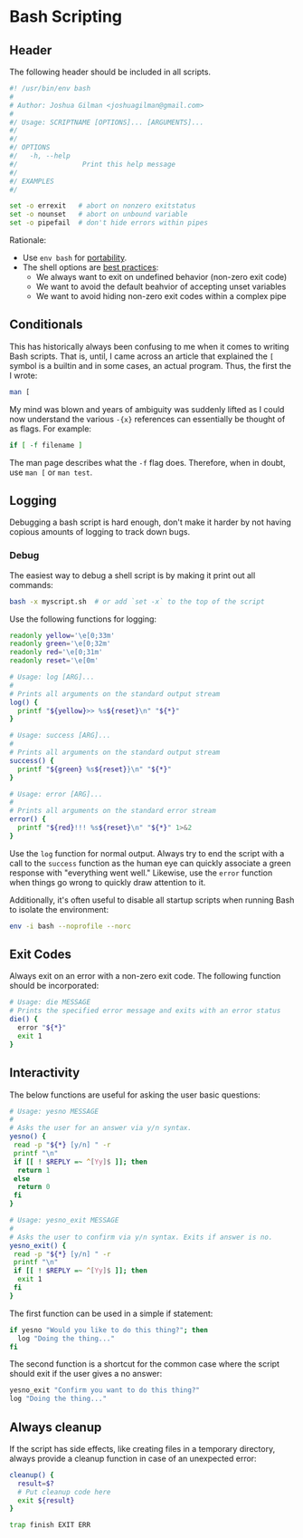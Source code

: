 # Bash Scripting

## Header

The following header should be included in all scripts.

```bash
#! /usr/bin/env bash
#
# Author: Joshua Gilman <joshuagilman@gmail.com>
#
#/ Usage: SCRIPTNAME [OPTIONS]... [ARGUMENTS]...
#/
#/
#/ OPTIONS
#/   -h, --help
#/                Print this help message
#/
#/ EXAMPLES
#/

set -o errexit   # abort on nonzero exitstatus
set -o nounset   # abort on unbound variable
set -o pipefail  # don't hide errors within pipes
```

Rationale:

- Use `env bash` for [portability][01].
- The shell options are [best practices][02]:
  - We always want to exit on undefined behavior (non-zero exit code)
  - We want to avoid the default beahvior of accepting unset variables
  - We want to avoid hiding non-zero exit codes within a complex pipe

## Conditionals

This has historically always been confusing to me when it comes to writing Bash
scripts. That is, until, I came across an article that explained the `[` symbol
is a builtin and in some cases, an actual program. Thus, the first the I wrote:

```bash
man [
```

My mind was blown and years of ambiguity was suddenly lifted as I could now
understand the various `-{x}` references can essentially be thought of as flags.
For example:

```bash
if [ -f filename ]
```

The man page describes what the `-f` flag does. Therefore, when in doubt, use
`man [` or `man test`.

## Logging

Debugging a bash script is hard enough, don't make it harder by not having
copious amounts of logging to track down bugs.

### Debug

The easiest way to debug a shell script is by making it print out all commands:

```bash
bash -x myscript.sh  # or add `set -x` to the top of the script
```

Use the following functions for logging:

```bash
readonly yellow='\e[0;33m'
readonly green='\e[0;32m'
readonly red='\e[0;31m'
readonly reset='\e[0m'

# Usage: log [ARG]...
#
# Prints all arguments on the standard output stream
log() {
  printf "${yellow}>> %s${reset}\n" "${*}"
}

# Usage: success [ARG]...
#
# Prints all arguments on the standard output stream
success() {
  printf "${green} %s${reset}}\n" "${*}"
}

# Usage: error [ARG]...
#
# Prints all arguments on the standard error stream
error() {
  printf "${red}!!! %s${reset}\n" "${*}" 1>&2
}
```

Use the `log` function for normal output. Always try to end the script with a
call to the `success` function as the human eye can quickly associate a green
response with "everything went well." Likewise, use the `error` function when
things go wrong to quickly draw attention to it.

Additionally, it's often useful to disable all startup scripts when running Bash
to isolate the environment:

```bash
env -i bash --noprofile --norc
```

## Exit Codes

Always exit on an error with a non-zero exit code. The following function should
be incorporated:

```bash
# Usage: die MESSAGE
# Prints the specified error message and exits with an error status
die() {
  error "${*}"
  exit 1
}
```

## Interactivity

The below functions are useful for asking the user basic questions:

```bash
# Usage: yesno MESSAGE
#
# Asks the user for an answer via y/n syntax.
yesno() {
 read -p "${*} [y/n] " -r
 printf "\n"
 if [[ ! $REPLY =~ ^[Yy]$ ]]; then
  return 1
 else
  return 0
 fi
}

# Usage: yesno_exit MESSAGE
#
# Asks the user to confirm via y/n syntax. Exits if answer is no.
yesno_exit() {
 read -p "${*} [y/n] " -r
 printf "\n"
 if [[ ! $REPLY =~ ^[Yy]$ ]]; then
  exit 1
 fi
}
```

The first function can be used in a simple if statement:

```bash
if yesno "Would you like to do this thing?"; then
  log "Doing the thing..."
fi
```

The second function is a shortcut for the common case where the script should
exit if the user gives a no answer:

```bash
yesno_exit "Confirm you want to do this thing?"
log "Doing the thing..."
```

## Always cleanup

If the script has side effects, like creating files in a temporary directory,
always provide a cleanup function in case of an unexpected error:

```bash
cleanup() {
  result=$?
  # Put cleanup code here
  exit ${result}
}

trap finish EXIT ERR
```

[01]: https://stackoverflow.com/a/10383546/1622821
[02]: https://gist.github.com/mohanpedala/1e2ff5661761d3abd0385e8223e16425
